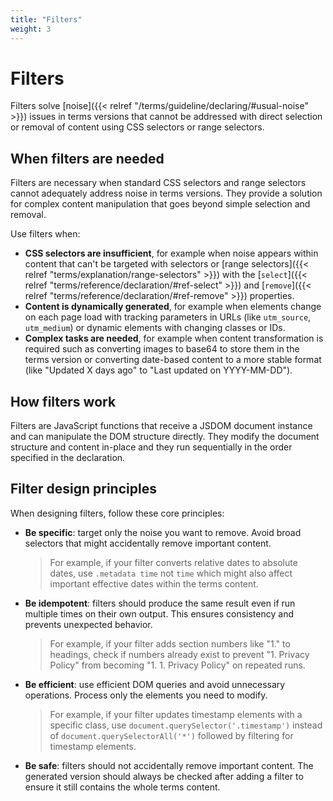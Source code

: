 ```yaml
---
title: "Filters"
weight: 3
---
```


# Filters

Filters solve [noise]({{< relref "/terms/guideline/declaring/#usual-noise" >}}) issues in terms versions that cannot be addressed with direct selection or removal of content using CSS selectors or range selectors.

## When filters are needed

Filters are necessary when standard CSS selectors and range selectors cannot adequately address noise in terms versions. They provide a solution for complex content manipulation that goes beyond simple selection and removal.

Use filters when:

- **CSS selectors are insufficient**, for example when noise appears within content that can't be targeted with selectors or [range selectors]({{< relref "terms/explanation/range-selectors" >}}) with the [`select`]({{< relref "terms/reference/declaration/#ref-select" >}}) and [`remove`]({{< relref "terms/reference/declaration/#ref-remove" >}}) properties.
- **Content is dynamically generated**, for example when elements change on each page load with tracking parameters in URLs (like `utm_source`, `utm_medium`) or dynamic elements with changing classes or IDs.
- **Complex tasks are needed**, for example when content transformation is required such as converting images to base64 to store them in the terms version or converting date-based content to a more stable format (like "Updated X days ago" to "Last updated on YYYY-MM-DD").

## How filters work

Filters are JavaScript functions that receive a JSDOM document instance and can manipulate the DOM structure directly. They modify the document structure and content in-place and they run sequentially in the order specified in the declaration.

## Filter design principles

When designing filters, follow these core principles:

- **Be specific**: target only the noise you want to remove. Avoid broad selectors that might accidentally remove important content.

  > For example, if your filter converts relative dates to absolute dates, use `.metadata time` not `time` which might also affect important effective dates within the terms content.

- **Be idempotent**: filters should produce the same result even if run multiple times on their own output. This ensures consistency and prevents unexpected behavior.

  > For example, if your filter adds section numbers like "1." to headings, check if numbers already exist to prevent "1. Privacy Policy" from becoming "1. 1. Privacy Policy" on repeated runs.

- **Be efficient**: use efficient DOM queries and avoid unnecessary operations. Process only the elements you need to modify.
  
  > For example, if your filter updates timestamp elements with a specific class, use `document.querySelector('.timestamp')` instead of `document.querySelectorAll('*')` followed by filtering for timestamp elements.

- **Be safe**: filters should not accidentally remove important content. The generated version should always be checked after adding a filter to ensure it still contains the whole terms content.
